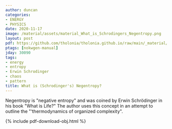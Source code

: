 ```yaml
---
author: duncan
categories:
- ENERGY
- PHYSICS
date: 2020-11-17
image: /material/assets/material_What_is_Schrodingers_Negentropy.png
layout: post
pdf: https://github.com/tholonia/tholonia.github.io/raw/main/_material/assets/material_What_is_Schrodingers_Negentropy.pdf
ptags: [nokwgen-manual]
jday: 30090
tags:
- energy
- entropy
- Erwin Schrodinger
- chaos
- pattern
title: What is (Schrodinger's) Negentropy?
---
```


Negentropy is "negative entropy" and was coined by Erwin Schrödinger in his book "What is Life?"  The author uses this concept in an attempt to outline the "‘thermodynamics of organized complexity".

<!--more-->

{% include pdf-download-obj.html %}
